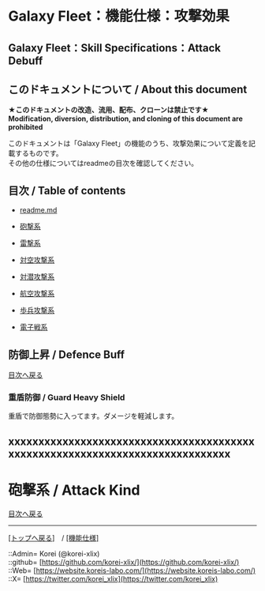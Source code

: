 # Galaxy Fleet：機能仕様：攻撃効果

## Galaxy Fleet：Skill Specifications：Attack Debuff

## このドキュメントについて / About this document

**★このドキュメントの改造、流用、配布、クローンは禁止です★**  
    **Modification, diversion, distribution, and cloning of this document are prohibited**  
  
このドキュメントは「Galaxy Fleet」の機能のうち、攻撃効果について定義を記載するものです。  
その他の仕様についてはreadmeの目次を確認してください。  





## 目次 / Table of contents

* [readme.md](/readme.md)

* [砲撃系](#aAttackSkill)
* [雷撃系](#aAttackSkill)
* [対空攻撃系](#aAttackSkill)
* [対潜攻撃系](#aAttackSkill)
* [航空攻撃系](#aAttackSkill)
* [歩兵攻撃系](#aAttackSkill)
* [電子戦系](#aAttackSkill)




## 防御上昇 / Defence Buff

[目次へ戻る](#目次--table-of-contents)  
  

### 重盾防御 / Guard Heavy Shield
  
重盾で防御態勢に入ってます。ダメージを軽減します。  
  









## xxxxxxxxxxxxxxxxxxxxxxxxxxxxxxxxxxxxxxxxxxxxxxxxxxxxxxxxxxxxxxxxxxxxxxxxxxxxxx




<h1 id="aAttackSkill">砲撃系 / Attack Kind</h1>  
  
[目次へ戻る](#aMokuji)  
  










***
[[トップへ戻る]](/readme.md)　/
[[機能仕様]](/skill/readme.md)  
  
::Admin= Korei (@korei-xlix)  
::github= [https://github.com/korei-xlix/](https://github.com/korei-xlix/)  
::Web= [https://website.koreis-labo.com/](https://website.koreis-labo.com/)  
::X= [https://twitter.com/korei_xlix](https://twitter.com/korei_xlix)  
